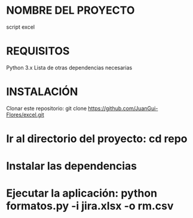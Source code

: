 # NOMBRE DEL PROYECTO
script excel

# REQUISITOS
Python 3.x
Lista de otras dependencias necesarias

# INSTALACIÓN
Clonar este repositorio: git clone https://github.com/JuanGui-Flores/excel.git

# Ir al directorio del proyecto: cd repo

# Instalar las dependencias

# Ejecutar la aplicación: python formatos.py -i jira.xlsx -o rm.csv

